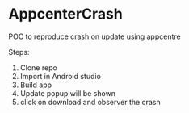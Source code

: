 # AppcenterCrash
POC to reproduce crash on update using appcentre

Steps:
1. Clone repo
2. Import in Android studio
3. Build app
4. Update popup will be shown
5. click on download and observer the crash
